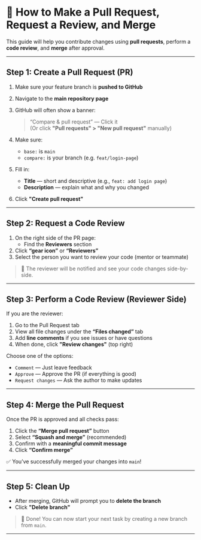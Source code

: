 # 🔄 How to Make a Pull Request, Request a Review, and Merge

This guide will help you contribute changes using **pull requests**, perform a **code review**, and **merge** after approval.

---

## Step 1: Create a Pull Request (PR)

1. Make sure your feature branch is **pushed to GitHub**
2. Navigate to the **main repository page**
3. GitHub will often show a banner:

   > “Compare & pull request” — Click it  
   > (Or click **"Pull requests" > "New pull request"** manually)

4. Make sure:
   - `base:` is `main`
   - `compare:` is your branch (e.g. `feat/login-page`)
5. Fill in:

   - **Title** — short and descriptive (e.g., `feat: add login page`)
   - **Description** — explain what and why you changed

6. Click **"Create pull request"**

---

## Step 2: Request a Code Review

1. On the right side of the PR page:
   - Find the **Reviewers** section
2. Click **“gear icon”** or **“Reviewers”**
3. Select the person you want to review your code (mentor or teammate)

> 🔔 The reviewer will be notified and see your code changes side-by-side.

---

## Step 3: Perform a Code Review (Reviewer Side)

If you are the reviewer:

1. Go to the Pull Request tab
2. View all file changes under the **“Files changed”** tab
3. Add **line comments** if you see issues or have questions
4. When done, click **"Review changes"** (top right)

Choose one of the options:

- `Comment` — Just leave feedback
- `Approve` — Approve the PR (if everything is good)
- `Request changes` — Ask the author to make updates

---

## Step 4: Merge the Pull Request

Once the PR is approved and all checks pass:

1. Click the **“Merge pull request”** button
2. Select **“Squash and merge”** (recommended)
3. Confirm with a **meaningful commit message**
4. Click **“Confirm merge”**

✅ You’ve successfully merged your changes into `main`!

---

## Step 5: Clean Up

- After merging, GitHub will prompt you to **delete the branch**
- Click **"Delete branch"**

> 🎉 Done! You can now start your next task by creating a new branch from `main`.

---
